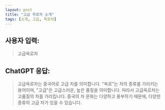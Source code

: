 ```yaml
---
layout: post
title: "고급 옥로차 소개"
tags: [소개, 고급, 옥로차]
---
```


## 사용자 입력:
> 고급옥로차

## ChatGPT 응답:
> 고급옥로차는 중국어로 고급 차를 의미합니다. "옥로"는 차의 종류를 가리키는 용어이며, "고급"은 고급스러운, 높은 품질을 의미합니다. 따라서 고급옥로차는 고품질의 차를 가리킵니다. 중국의 차 문화는 다양하고 풍부하기 때문에, 다양한 종류의 고급 차가 있을 수 있습니다.

